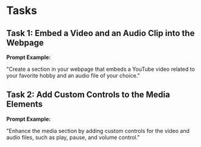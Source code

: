 # Tasks

## Task 1: Embed a Video and an Audio Clip into the Webpage

**Prompt Example:**

"Create a section in your webpage that embeds a YouTube video related to your favorite hobby and an audio file of your choice."

## Task 2: Add Custom Controls to the Media Elements

**Prompt Example:**

"Enhance the media section by adding custom controls for the video and audio files, such as play, pause, and volume control."


